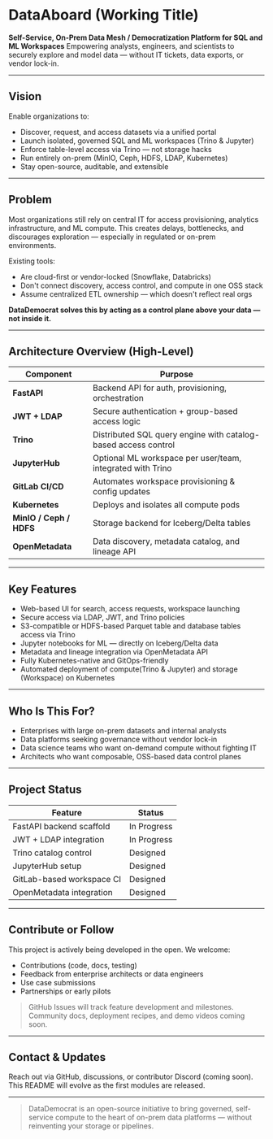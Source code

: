 # DataAboard (Working Title)

**Self-Service, On-Prem Data Mesh / Democratization Platform for SQL and ML Workspaces**
Empowering analysts, engineers, and scientists to securely explore and model data — without IT tickets, data exports, or vendor lock-in.

---

## Vision

Enable organizations to:

* Discover, request, and access datasets via a unified portal
* Launch isolated, governed SQL and ML workspaces (Trino & Jupyter)
* Enforce table-level access via Trino — not storage hacks
* Run entirely on-prem (MinIO, Ceph, HDFS, LDAP, Kubernetes)
* Stay open-source, auditable, and extensible

---

## Problem

Most organizations still rely on central IT for access provisioning, analytics infrastructure, and ML compute.
This creates delays, bottlenecks, and discourages exploration — especially in regulated or on-prem environments.

Existing tools:

* Are cloud-first or vendor-locked (Snowflake, Databricks)
* Don't connect discovery, access control, and compute in one OSS stack
* Assume centralized ETL ownership — which doesn't reflect real orgs

**DataDemocrat solves this by acting as a control plane above your data — not inside it.**

---

## Architecture Overview (High-Level)

| Component               | Purpose                                                        |
| ----------------------- | -------------------------------------------------------------- |
| **FastAPI**             | Backend API for auth, provisioning, orchestration              |
| **JWT + LDAP**          | Secure authentication + group-based access logic               |
| **Trino**               | Distributed SQL query engine with catalog-based access control |
| **JupyterHub**          | Optional ML workspace per user/team, integrated with Trino     |
| **GitLab CI/CD**        | Automates workspace provisioning & config updates              |
| **Kubernetes**          | Deploys and isolates all compute pods                          |
| **MinIO / Ceph / HDFS** | Storage backend for Iceberg/Delta tables                       |
| **OpenMetadata**        | Data discovery, metadata catalog, and lineage API              |

---

## Key Features

* Web-based UI for search, access requests, workspace launching
* Secure access via LDAP, JWT, and Trino policies
* S3-compatible or HDFS-based Parquet table and database tables access via Trino
* Jupyter notebooks for ML — directly on Iceberg/Delta data
* Metadata and lineage integration via OpenMetadata API
* Fully Kubernetes-native and GitOps-friendly
* Automated deployment of compute(Trino & Jupyter) and storage (Workspace) on Kubernetes 

---

## Who Is This For?

* Enterprises with large on-prem datasets and internal analysts
* Data platforms seeking governance without vendor lock-in
* Data science teams who want on-demand compute without fighting IT
* Architects who want composable, OSS-based data control planes

---

## Project Status

| Feature                   | Status         |
| ------------------------- | -------------- |
| FastAPI backend scaffold  | In Progress    |
| JWT + LDAP integration    | In Progress    |
| Trino catalog control     | Designed       |
| JupyterHub setup          | Designed       |
| GitLab-based workspace CI | Designed       |
| OpenMetadata integration  | Designed       |

---

## Contribute or Follow

This project is actively being developed in the open. We welcome:

* Contributions (code, docs, testing)
* Feedback from enterprise architects or data engineers
* Use case submissions
* Partnerships or early pilots

> GitHub Issues will track feature development and milestones.
> Community docs, deployment recipes, and demo videos coming soon.

---

## Contact & Updates

Reach out via GitHub, discussions, or contributor Discord (coming soon).
This README will evolve as the first modules are released.

---

> DataDemocrat is an open-source initiative to bring governed, self-service compute to the heart of on-prem data platforms — without reinventing your storage or pipelines.
